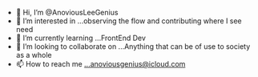 - 👋 Hi, I’m @AnoviousLeeGenius
- 👀 I’m interested in ...observing the flow and contributing where I see need
- 🌱 I’m currently learning ...FrontEnd Dev
- 💞️ I’m looking to collaborate on ...Anything that can be of use to society as a whole 
- 📫 How to reach me ...anoviousgenius@icloud.com

<!---
AnoviousLeeGenius/AnoviousLeeGenius is a ✨ special ✨ repository because its `README.md` (this file) appears on your GitHub profile.
You can click the Preview link to take a look at your changes.
--->
